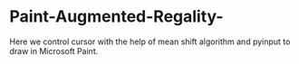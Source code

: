 # Paint-Augmented-Regality-
Here we control cursor with the help of mean shift algorithm and pyinput to draw in Microsoft Paint.
